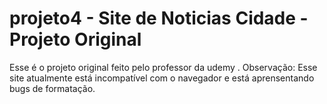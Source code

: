 # projeto4 - Site de Noticias Cidade - Projeto Original

Esse é o projeto original feito pelo professor da udemy .
Observação: Esse site atualmente está incompatível com o navegador e está
	    aprensentando bugs de formatação.

